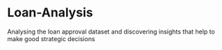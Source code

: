 # Loan-Analysis
Analysing the loan approval dataset and discovering insights that help to make good strategic decisions
